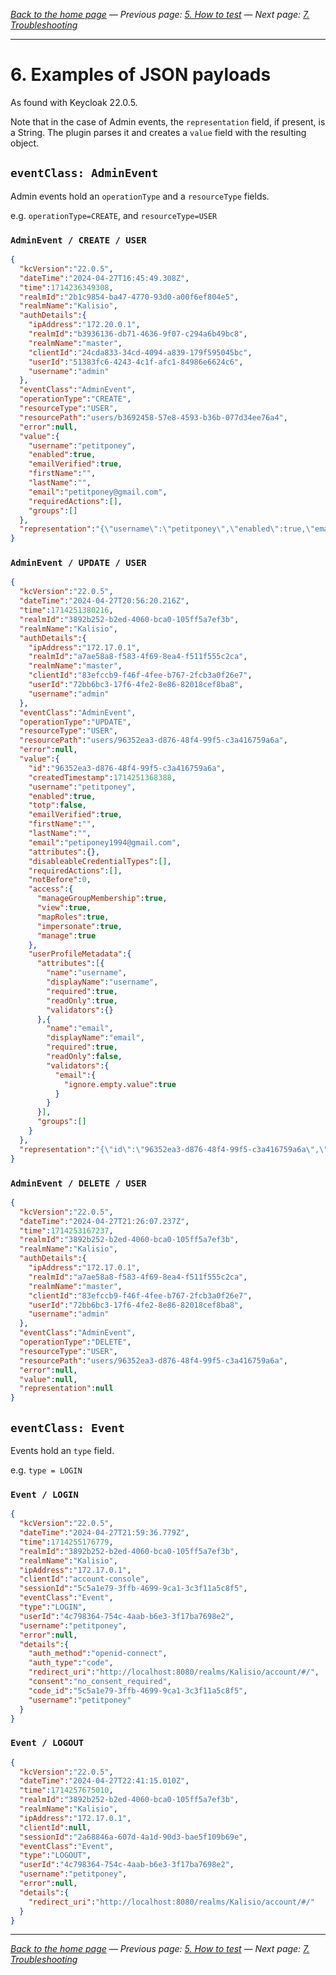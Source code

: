 _[Back to the home page](../README.md)
— Previous page: [5. How to test](./Test.md)
— Next page: [7. Troubleshooting](./Troubleshooting.md)_

---

# 6. Examples of JSON payloads

As found with Keycloak 22.0.5.

Note that in the case of Admin events, the
`representation` field, if present, is a String.
The plugin parses it and creates a
`value` field with the resulting object.


## `eventClass: AdminEvent`

Admin events
hold an `operationType`
and a  `resourceType` fields.

e.g. `operationType=CREATE`, and
`resourceType=USER`

### `AdminEvent / CREATE / USER`

```json
{
  "kcVersion":"22.0.5",
  "dateTime":"2024-04-27T16:45:49.308Z",
  "time":1714236349308,
  "realmId":"2b1c9854-ba47-4770-93d0-a00f6ef804e5",
  "realmName":"Kalisio",
  "authDetails":{
    "ipAddress":"172.20.0.1",
    "realmId":"b3936136-db71-4636-9f07-c294a6b49bc8",
    "realmName":"master",
    "clientId":"24cda833-34cd-4094-a839-179f595045bc",
    "userId":"51383fc6-4243-4c1f-afc1-84986e6624c6",
    "username":"admin"
  },
  "eventClass":"AdminEvent",
  "operationType":"CREATE",
  "resourceType":"USER",
  "resourcePath":"users/b3692458-57e8-4593-b36b-077d34ee76a4",
  "error":null,
  "value":{
    "username":"petitponey",
    "enabled":true,
    "emailVerified":true,
    "firstName":"",
    "lastName":"",
    "email":"petitponey@gmail.com",
    "requiredActions":[],
    "groups":[]
  },
  "representation":"{\"username\":\"petitponey\",\"enabled\":true,\"emailVerified\":true,\"firstName\":\"\",\"lastName\":\"\",\"email\":\"petitponey@gmail.com\",\"requiredActions\":[],\"groups\":[]}"
}
```

### `AdminEvent / UPDATE / USER`

```json
{
  "kcVersion":"22.0.5",
  "dateTime":"2024-04-27T20:56:20.216Z",
  "time":1714251380216,
  "realmId":"3892b252-b2ed-4060-bca0-105ff5a7ef3b",
  "realmName":"Kalisio",
  "authDetails":{
    "ipAddress":"172.17.0.1",
    "realmId":"a7ae58a8-f583-4f69-8ea4-f511f555c2ca",
    "realmName":"master",
    "clientId":"83efccb9-f46f-4fee-b767-2fcb3a0f26e7",
    "userId":"72bb6bc3-17f6-4fe2-8e86-82018cef8ba8",
    "username":"admin"
  },
  "eventClass":"AdminEvent",
  "operationType":"UPDATE",
  "resourceType":"USER",
  "resourcePath":"users/96352ea3-d876-48f4-99f5-c3a416759a6a",
  "error":null,
  "value":{
    "id":"96352ea3-d876-48f4-99f5-c3a416759a6a",
    "createdTimestamp":1714251368388,
    "username":"petitponey",
    "enabled":true,
    "totp":false,
    "emailVerified":true,
    "firstName":"",
    "lastName":"",
    "email":"petiponey1994@gmail.com",
    "attributes":{},
    "disableableCredentialTypes":[],
    "requiredActions":[],
    "notBefore":0,
    "access":{
      "manageGroupMembership":true,
      "view":true,
      "mapRoles":true,
      "impersonate":true,
      "manage":true
    },
    "userProfileMetadata":{
      "attributes":[{
        "name":"username",
        "displayName":"username",
        "required":true,
        "readOnly":true,
        "validators":{}
      },{
        "name":"email",
        "displayName":"email",
        "required":true,
        "readOnly":false,
        "validators":{
          "email":{
            "ignore.empty.value":true
          }
        }
      }],
      "groups":[]
    }
  },
  "representation":"{\"id\":\"96352ea3-d876-48f4-99f5-c3a416759a6a\",\"createdTimestamp\":1714251368388,\"username\":\"petitponey\",\"enabled\":true,\"totp\":false,\"emailVerified\":true,\"firstName\":\"\",\"lastName\":\"\",\"email\":\"petiponey1994@gmail.com\",\"attributes\":{},\"disableableCredentialTypes\":[],\"requiredActions\":[],\"notBefore\":0,\"access\":{\"manageGroupMembership\":true,\"view\":true,\"mapRoles\":true,\"impersonate\":true,\"manage\":true},\"userProfileMetadata\":{\"attributes\":[{\"name\":\"username\",\"displayName\":\"username\",\"required\":true,\"readOnly\":true,\"validators\":{}},{\"name\":\"email\",\"displayName\":\"email\",\"required\":true,\"readOnly\":false,\"validators\":{\"email\":{\"ignore.empty.value\":true}}}],\"groups\":[]}}"
}
```


### `AdminEvent / DELETE / USER`

```json
{
  "kcVersion":"22.0.5",
  "dateTime":"2024-04-27T21:26:07.237Z",
  "time":1714253167237,
  "realmId":"3892b252-b2ed-4060-bca0-105ff5a7ef3b",
  "realmName":"Kalisio",
  "authDetails":{
    "ipAddress":"172.17.0.1",
    "realmId":"a7ae58a8-f583-4f69-8ea4-f511f555c2ca",
    "realmName":"master",
    "clientId":"83efccb9-f46f-4fee-b767-2fcb3a0f26e7",
    "userId":"72bb6bc3-17f6-4fe2-8e86-82018cef8ba8",
    "username":"admin"
  },
  "eventClass":"AdminEvent",
  "operationType":"DELETE",
  "resourceType":"USER",
  "resourcePath":"users/96352ea3-d876-48f4-99f5-c3a416759a6a",
  "error":null,
  "value":null,
  "representation":null
}
```

## `eventClass: Event`

Events
hold an `type` field.


e.g. `type = LOGIN `

### `Event / LOGIN`

```json
{
  "kcVersion":"22.0.5",
  "dateTime":"2024-04-27T21:59:36.779Z",
  "time":1714255176779,
  "realmId":"3892b252-b2ed-4060-bca0-105ff5a7ef3b",
  "realmName":"Kalisio",
  "ipAddress":"172.17.0.1",
  "clientId":"account-console",
  "sessionId":"5c5a1e79-3ffb-4699-9ca1-3c3f11a5c8f5",
  "eventClass":"Event",
  "type":"LOGIN",
  "userId":"4c798364-754c-4aab-b6e3-3f17ba7698e2",
  "username":"petitponey",
  "error":null,
  "details":{
    "auth_method":"openid-connect",
    "auth_type":"code",
    "redirect_uri":"http://localhost:8080/realms/Kalisio/account/#/",
    "consent":"no_consent_required",
    "code_id":"5c5a1e79-3ffb-4699-9ca1-3c3f11a5c8f5",
    "username":"petitponey"
  }
}
```

### `Event / LOGOUT`

```json
{
  "kcVersion":"22.0.5",
  "dateTime":"2024-04-27T22:41:15.010Z",
  "time":1714257675010,
  "realmId":"3892b252-b2ed-4060-bca0-105ff5a7ef3b",
  "realmName":"Kalisio",
  "ipAddress":"172.17.0.1",
  "clientId":null,
  "sessionId":"2a68846a-607d-4a1d-90d3-bae5f109b69e",
  "eventClass":"Event",
  "type":"LOGOUT",
  "userId":"4c798364-754c-4aab-b6e3-3f17ba7698e2",
  "username":"petitponey",
  "error":null,
  "details":{
    "redirect_uri":"http://localhost:8080/realms/Kalisio/account/#/"
  }
}
```

---

_[Back to the home page](../README.md)
— Previous page: [5. How to test](./Test.md)
— Next page: [7. Troubleshooting](./Troubleshooting.md)_

